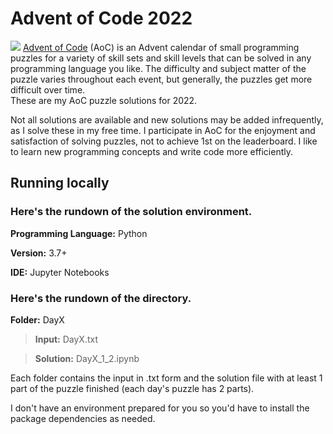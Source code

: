 # Advent of Code 2022

<img src="https://miro.medium.com/max/1200/1*XtCMwEXZe2VcH-jfcHwCBQ.jpeg">
<a href='https://adventofcode.com/'>Advent of Code</a> (AoC) is an Advent calendar of small programming puzzles for a variety of skill sets and skill levels that can be solved in any programming language you like. The difficulty and subject matter of the puzzle varies throughout each event, but generally, the puzzles get more difficult over time.
<br>
These are my AoC puzzle solutions for 2022. 

Not all solutions are available and new solutions may be added infrequently, as I solve these in my free time. I participate in AoC for the enjoyment and satisfaction of solving puzzles, not to achieve 1st on the leaderboard. I like to learn new programming concepts and write code more efficiently.

## Running locally

### Here's the rundown of the solution environment.

**Programming Language:** Python

**Version:** 3.7+

**IDE:** Jupyter Notebooks


### Here's the rundown of the directory.

**Folder:** DayX

 >**Input:** DayX.txt

 >**Solution:** DayX_1_2.ipynb

Each folder contains the input in .txt form and the solution file with at least 1 part of the puzzle finished (each day's puzzle has 2 parts).

I don't have an environment prepared for you so you'd have to install the package dependencies as needed.
